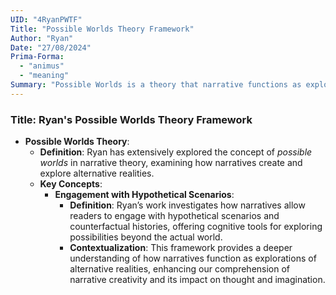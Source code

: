```yaml
---
UID: "4RyanPWTF"
Title: "Possible Worlds Theory Framework"
Author: "Ryan"
Date: "27/08/2024"
Prima-Forma:
  - "animus"
  - "meaning"
Summary: "Possible Worlds is a theory that narrative functions as explorations of alternative realities, enhancing our comprehension of narrative creativity and its impact on the reader."
---
```


### Title: **Ryan's Possible Worlds Theory Framework**
- **Possible Worlds Theory**:
  - **Definition**: Ryan has extensively explored the concept of *possible worlds* in narrative theory, examining how narratives create and explore alternative realities.
  - **Key Concepts**:
    - **Engagement with Hypothetical Scenarios**:
      - **Definition**: Ryan’s work investigates how narratives allow readers to engage with hypothetical scenarios and counterfactual histories, offering cognitive tools for exploring possibilities beyond the actual world.
      - **Contextualization**: This framework provides a deeper understanding of how narratives function as explorations of alternative realities, enhancing our comprehension of narrative creativity and its impact on thought and imagination.